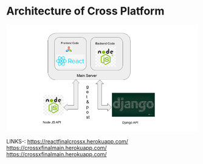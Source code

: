 # Architecture of Cross Platform

<img src="Django_API_CrossPlatform_Server\project\project\Cross_Platform_Architecture.png" >

LINKS-:
https://reactfinalcrossx.herokuapp.com/
https://crossxfinalmain.herokuapp.com/
https://crossxfinalmain.herokuapp.com/
